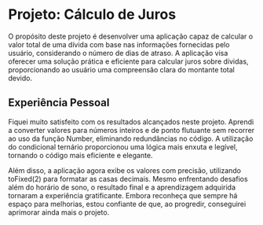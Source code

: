 # Projeto: Cálculo de Juros

O propósito deste projeto é desenvolver uma aplicação capaz de calcular o valor total de uma dívida com base nas informações fornecidas pelo usuário, considerando o número de dias de atraso. A aplicação visa oferecer uma solução prática e eficiente para calcular juros sobre dívidas, proporcionando ao usuário uma compreensão clara do montante total devido.

## Experiência Pessoal

Fiquei muito satisfeito com os resultados alcançados neste projeto. Aprendi a converter valores para números inteiros e de ponto flutuante sem recorrer ao uso da função Number, eliminando redundâncias no código. A utilização do condicional ternário proporcionou uma lógica mais enxuta e legível, tornando o código mais eficiente e elegante.

Além disso, a aplicação agora exibe os valores com precisão, utilizando toFixed(2) para formatar as casas decimais. Mesmo enfrentando desafios além do horário de sono, o resultado final e a aprendizagem adquirida tornaram a experiência gratificante. Embora reconheça que sempre há espaço para melhorias, estou confiante de que, ao progredir, conseguirei aprimorar ainda mais o projeto.
